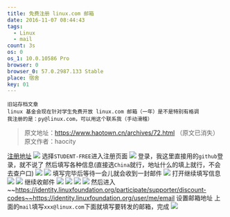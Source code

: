 ```yaml
---
title: 免费注册 linux.com 邮箱
date: 2016-11-07 08:44:43
tags:
  - Linux
  - mail
count: 3s
os: 0
os_1: 10.0.10586 Pro
browser: 0
browser_0: 57.0.2987.133 Stable
place: 宿舍
key: 01
---
```

    旧站存档文章
    linux 基金会现在针对学生免费开放 linux.com 邮箱（一年）是不是特别有格调
    我注册的是：py@linux.com，可以用这个联系我（手动滑稽）
<!-- more -->
> 原文地址：https://www.haotown.cn/archives/72.html （原文已消失）
  原文作者：haocity
  
[注册地址](https://www.linuxfoundation.org/members/individual-supporters)
![](http://static.qcloud-cdn.yuangezhizao.cn/img/blog/Linux/0.1.png)
选择`STUDENT-FREE`进入注册页面
![](http://static.qcloud-cdn.yuangezhizao.cn/img/blog/Linux/0.2.png)
登录，我这里直接用的`github`登录，就不说了
然后填写各种信息(直接选`China`就行，地址什么的填上就行，不会去查户口)
![](http://static.qcloud-cdn.yuangezhizao.cn/img/blog/Linux/0.3.png)
![](http://static.qcloud-cdn.yuangezhizao.cn/img/blog/Linux/0.4.png)
填写完毕后等待一会儿就会收到一封邮件
![](http://static.qcloud-cdn.yuangezhizao.cn/img/blog/Linux/0.5.png)
打开继续填写信息
![](http://static.qcloud-cdn.yuangezhizao.cn/img/blog/Linux/0.6.png)
![](http://static.qcloud-cdn.yuangezhizao.cn/img/blog/Linux/0.7.png)
继续收邮件
![](http://static.qcloud-cdn.yuangezhizao.cn/img/blog/Linux/0.8.png)
![](http://static.qcloud-cdn.yuangezhizao.cn/img/blog/Linux/0.9.png)
![](http://static.qcloud-cdn.yuangezhizao.cn/img/blog/Linux/0.10.png)
![](http://static.qcloud-cdn.yuangezhizao.cn/img/blog/Linux/1.0.png)
然后进入~~https://identity.linuxfoundation.org/participate/supporter/discount-codes~~https://identity.linuxfoundation.org/user/me/email
设置邮箱地址
上面的`mail`填写`xxx@linux.com`下面就填写要转发的邮箱，完成
![](http://static.qcloud-cdn.yuangezhizao.cn/img/blog/Linux/1.2.png)
